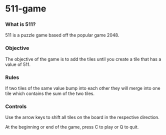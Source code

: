 # 511-game
### What is 511?
511 is a puzzle game based off the popular game 2048.
### Objective
The objective of the game is to add the tiles until you create a tile that has a value of 511.
### Rules
If two tiles of the same value bump into each other they will merge into one tile which contains the sum of the two tiles.
### Controls
Use the arrow keys to shift all tiles on the board in the respective direction.

At the beginning or end of the game, press C to play or Q to quit.
